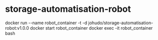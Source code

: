 # storage-automatisation-robot
docker run --name robot_container -t -d johudo/storage-automatisation-robot:v1.0.0
docker start robot_container
docker exec -it robot_container bash
